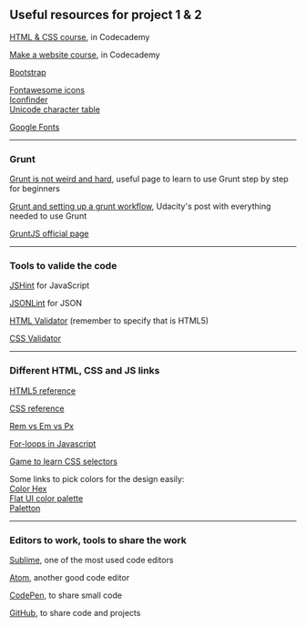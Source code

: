 ## Useful resources for project 1 & 2

[HTML & CSS course](https://www.codecademy.com/tracks/web), in Codecademy

[Make a website course](https://www.codecademy.com/skills/make-a-website), in Codecademy

[Bootstrap](http://getbootstrap.com/)

[Fontawesome icons](http://fortawesome.github.io/Font-Awesome/)<br>
[Iconfinder](https://www.iconfinder.com/)<br>
[Unicode character table](http://unicode-table.com/en/)

[Google Fonts](https://www.google.com/fonts)

--------------------------------

### Grunt 

[Grunt is not weird and hard](https://24ways.org/2013/grunt-is-not-weird-and-hard/), useful page to learn to use Grunt step by step for beginners

[Grunt and setting up a grunt workflow](https://discussions.udacity.com/t/grunt-and-setting-up-a-grunt-workflow-intermediate/21984), Udacity's post with everything needed to use Grunt

[GruntJS official page](http://gruntjs.com/)

-----------------------------------

### Tools to valide the code 

[JSHint](http://jshint.com/) for JavaScript

[JSONLint](http://jsonlint.com/) for JSON

[HTML Validator](https://validator.w3.org/#validate_by_input+with_options) (remember to specify that is HTML5)

[CSS Validator](https://jigsaw.w3.org/css-validator/validator)

-------------------

### Different HTML, CSS and JS links

[HTML5 reference](http://www.w3.org/TR/html5/)

[CSS reference](https://developer.mozilla.org/en-US/docs/Web/CSS/Reference)

[Rem vs Em vs Px](https://www.futurehosting.com/blog/web-design-basics-rem-vs-em-vs-px-sizing-elements-in-css/)

[For-loops in Javascript](https://javascriptweblog.wordpress.com/2010/10/11/rethinking-javascript-for-loops/)

[Game to learn CSS selectors](http://flukeout.github.io/)

Some links to pick colors for the design easily:<br>
[Color Hex](http://www.color-hex.com/)<br>
[Flat UI color palette](http://flatui.com/flat-ui-color-palette/)<br>
[Paletton](http://paletton.com/#uid=10I0u0kvKvsitENojy4xKnREshN)

----------------------------------

### Editors to work, tools to share the work

[Sublime](http://www.sublimetext.com/), one of the most used code editors

[Atom](https://atom.io/), another good code editor

[CodePen](http://codepen.io/), to share small code

[GitHub](http://github.com), to share code and projects
